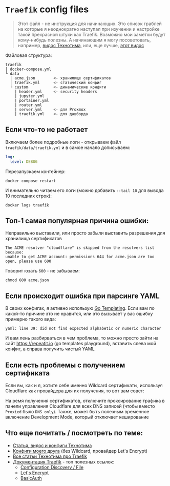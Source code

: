 # `Traefik` config files

> Этот файл - не инструкция для начинающих. Это список граблей на которые я неоднократно наступал при изучении и настройке такой прекрасной штуки как Traefik. Возможно мои заметки будут кому-нибудь полезны. А начинающим я могу посоветовать, например, [видос Технотима](https://www.youtube.com/watch?v=liV3c9m_OX8), или, еще лучше, [этот видос](https://www.youtube.com/watch?v=b83S_N1kkJM)

Файловая структура:
```konsole
traefik
│ docker-compose.yml
└ data
  │ acme.json        <- хранилище сертификатов
  │ traefik.yml      <- статический конфиг
  └ custom           <- динамические конфиги
    | header.yml     <- security headers
    | jupyter.yml 
    | portainer.yml 
    | router.yml
    | server.yml     <- для Proxmox
    | traefik.yml    <- для дашборда
```

## Если что-то не работает

Включаем более подробные логи - открываем файл `traefik/data/traefik.yml` и в самое начало дописываем:
```yaml
log:
  level: DEBUG
```

Перезапускаем контейнер:
```konsole
docker compose restart
```

И внимательно читаем его логи (можно добавить `--tail 10` для вывода 10 последних строк):
```konsole
docker logs traefik
```

## Топ-1 самая популярная причина ошибки:

Неправильно выставили, или просто забыли выставить разрешения для хранилища сертификатов
```konsole
The ACME resolver "cloudflare" is skipped from the resolvers list because:
unable to get ACME account: permissions 644 for acme.json are too open, please use 600
```

Говорит юзать `600` - не забываем:
```konsole
chmod 600 acme.json
```

## Если происходит ошибка при парсинге YAML

В своих конфигах, я активно использую [Go Templating](https://doc.traefik.io/traefik/providers/file/#go-templating). Если вам по какой-то причине это не нравится, или это вызывает у вас ошибку примерно такого вида:
```konsole
yaml: line 39: did not find expected alphabetic or numeric character
```

И вам лень разбирваться в чем проблема, то можно просто зайти на сайт https://repeatit.io (go templates playground), вставить слева мой конфиг, а справа получить чистый YAML

## Если есть проблемы с получением сертификата
Если вы, как и я, хотите себе именно Wildcard сертификаты, используя Cloudflare как провайдера для их получения, то вот вам совет:

На ремя получения сертификатов, отключите проксирование трафика в панели управления Cloudflare для всех DNS записей (чтобы вместо `Proxied` было `DNS only`). Также, может быть полезным временное включение Development Mode, который отключает кеширование

## Что еще почитать / посмотреть по теме:
- [Статья, видос и конфиги Технотима](https://docs.technotim.live/posts/traefik-portainer-ssl/)
- [Конфиги моего друга](https://github.com/nhths/server-boilerplate/tree/master/traefik) (без Wildcard, провайдер Let's Encrypt)
- [Все статьи Технотима про Traefik](https://docs.technotim.live/tags/traefik/)
- [Документация Traefik](https://doc.traefik.io/traefik/) - топ полезных ссылок:
  - [Configuration Discovery / File](https://doc.traefik.io/traefik/providers/file/)
  - [Let's Encrypt](https://doc.traefik.io/traefik/https/acme/)
  - [BasicAuth](https://doc.traefik.io/traefik/middlewares/http/basicauth/)
